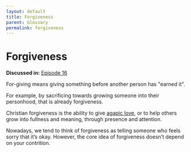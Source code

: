 ```yaml
---
layout: default
title: Forgiveness 
parent: Glossary
permalink: forgiveness 
---
```


# Forgiveness 

**Discussed in:** [Episode 16](/episodes/16)

For-giving means giving something before another person has "earned it". 

For example, by sacrificing towards growing someone into their personhood, that is already forgiveness. 

Christian forgiveness is the ability to give [agapic love](/agepe), or to help others grow into fullness and meaning, through presence and attention.

Nowadays, we tend to think of forgiveness as telling someone who feels sorry that it’s okay. However, the core idea of forgiveness doesn’t depend on your contrition.